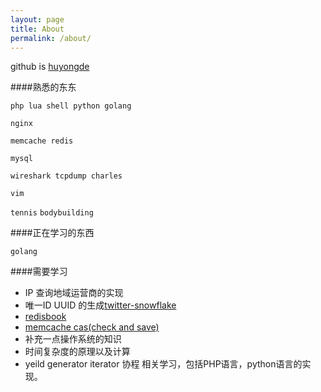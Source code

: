 ```yaml
---
layout: page 
title: About 
permalink: /about/
---
```


github is [huyongde](https://github.com/huyongde)

####熟悉的东东

`php lua shell python golang`

`nginx`

`memcache redis`

`mysql`

`wireshark tcpdump charles `

`vim`

`tennis` `bodybuilding`

####正在学习的东西

`golang`  

####需要学习

* IP 查询地域运营商的实现
* 唯一ID UUID 的生成[twitter-snowflake](http://www.lanindex.com/twitter-snowflake%EF%BC%8C64%E4%BD%8D%E8%87%AA%E5%A2%9Eid%E7%AE%97%E6%B3%95%E8%AF%A6%E8%A7%A3/)
* [redisbook](http://redisbook.readthedocs.org/en/latest/index.html)
* [memcache cas(check and save)](http://blog.csdn.net/ywh147/article/details/9385137)
* 补充一点操作系统的知识
* 时间复杂度的原理以及计算
* yeild generator iterator 协程 相关学习，包括PHP语言，python语言的实现。

